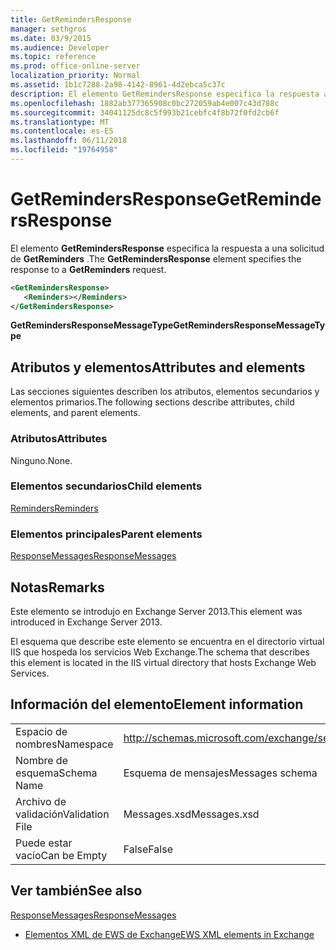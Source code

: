 ```yaml
---
title: GetRemindersResponse
manager: sethgros
ms.date: 03/9/2015
ms.audience: Developer
ms.topic: reference
ms.prod: office-online-server
localization_priority: Normal
ms.assetid: 1b1c7288-2a98-4142-8961-4d2ebca5c37c
description: El elemento GetRemindersResponse especifica la respuesta a una solicitud de GetReminders.
ms.openlocfilehash: 1882ab377365908c0bc272059ab4e007c43d788c
ms.sourcegitcommit: 34041125dc8c5f993b21cebfc4f8b72f0fd2cb6f
ms.translationtype: MT
ms.contentlocale: es-ES
ms.lasthandoff: 06/11/2018
ms.locfileid: "19764958"
---
```

# <a name="getremindersresponse"></a><span data-ttu-id="e1c21-103">GetRemindersResponse</span><span class="sxs-lookup"><span data-stu-id="e1c21-103">GetRemindersResponse</span></span>

<span data-ttu-id="e1c21-104">El elemento **GetRemindersResponse** especifica la respuesta a una solicitud de **GetReminders** .</span><span class="sxs-lookup"><span data-stu-id="e1c21-104">The **GetRemindersResponse** element specifies the response to a **GetReminders** request.</span></span> 
  
```XML
<GetRemindersResponse>
   <Reminders></Reminders>
</GetRemindersResponse>

```

 <span data-ttu-id="e1c21-105">**GetRemindersResponseMessageType**</span><span class="sxs-lookup"><span data-stu-id="e1c21-105">**GetRemindersResponseMessageType**</span></span>
## <a name="attributes-and-elements"></a><span data-ttu-id="e1c21-106">Atributos y elementos</span><span class="sxs-lookup"><span data-stu-id="e1c21-106">Attributes and elements</span></span>

<span data-ttu-id="e1c21-107">Las secciones siguientes describen los atributos, elementos secundarios y elementos primarios.</span><span class="sxs-lookup"><span data-stu-id="e1c21-107">The following sections describe attributes, child elements, and parent elements.</span></span>
  
### <a name="attributes"></a><span data-ttu-id="e1c21-108">Atributos</span><span class="sxs-lookup"><span data-stu-id="e1c21-108">Attributes</span></span>

<span data-ttu-id="e1c21-109">Ninguno.</span><span class="sxs-lookup"><span data-stu-id="e1c21-109">None.</span></span>
  
### <a name="child-elements"></a><span data-ttu-id="e1c21-110">Elementos secundarios</span><span class="sxs-lookup"><span data-stu-id="e1c21-110">Child elements</span></span>

[<span data-ttu-id="e1c21-111">Reminders</span><span class="sxs-lookup"><span data-stu-id="e1c21-111">Reminders</span></span>](reminders.md)
  
### <a name="parent-elements"></a><span data-ttu-id="e1c21-112">Elementos principales</span><span class="sxs-lookup"><span data-stu-id="e1c21-112">Parent elements</span></span>

[<span data-ttu-id="e1c21-113">ResponseMessages</span><span class="sxs-lookup"><span data-stu-id="e1c21-113">ResponseMessages</span></span>](responsemessages.md)
  
## <a name="remarks"></a><span data-ttu-id="e1c21-114">Notas</span><span class="sxs-lookup"><span data-stu-id="e1c21-114">Remarks</span></span>

<span data-ttu-id="e1c21-115">Este elemento se introdujo en Exchange Server 2013.</span><span class="sxs-lookup"><span data-stu-id="e1c21-115">This element was introduced in Exchange Server 2013.</span></span>
  
<span data-ttu-id="e1c21-116">El esquema que describe este elemento se encuentra en el directorio virtual IIS que hospeda los servicios Web Exchange.</span><span class="sxs-lookup"><span data-stu-id="e1c21-116">The schema that describes this element is located in the IIS virtual directory that hosts Exchange Web Services.</span></span>
  
## <a name="element-information"></a><span data-ttu-id="e1c21-117">Información del elemento</span><span class="sxs-lookup"><span data-stu-id="e1c21-117">Element information</span></span>

|||
|:-----|:-----|
|<span data-ttu-id="e1c21-118">Espacio de nombres</span><span class="sxs-lookup"><span data-stu-id="e1c21-118">Namespace</span></span>  <br/> |http://schemas.microsoft.com/exchange/services/2006/messages  <br/> |
|<span data-ttu-id="e1c21-119">Nombre de esquema</span><span class="sxs-lookup"><span data-stu-id="e1c21-119">Schema Name</span></span>  <br/> |<span data-ttu-id="e1c21-120">Esquema de mensajes</span><span class="sxs-lookup"><span data-stu-id="e1c21-120">Messages schema</span></span>  <br/> |
|<span data-ttu-id="e1c21-121">Archivo de validación</span><span class="sxs-lookup"><span data-stu-id="e1c21-121">Validation File</span></span>  <br/> |<span data-ttu-id="e1c21-122">Messages.xsd</span><span class="sxs-lookup"><span data-stu-id="e1c21-122">Messages.xsd</span></span>  <br/> |
|<span data-ttu-id="e1c21-123">Puede estar vacío</span><span class="sxs-lookup"><span data-stu-id="e1c21-123">Can be Empty</span></span>  <br/> |<span data-ttu-id="e1c21-124">False</span><span class="sxs-lookup"><span data-stu-id="e1c21-124">False</span></span>  <br/> |
   
## <a name="see-also"></a><span data-ttu-id="e1c21-125">Ver también</span><span class="sxs-lookup"><span data-stu-id="e1c21-125">See also</span></span>



[<span data-ttu-id="e1c21-126">ResponseMessages</span><span class="sxs-lookup"><span data-stu-id="e1c21-126">ResponseMessages</span></span>](responsemessages.md)


- [<span data-ttu-id="e1c21-127">Elementos XML de EWS de Exchange</span><span class="sxs-lookup"><span data-stu-id="e1c21-127">EWS XML elements in Exchange</span></span>](ews-xml-elements-in-exchange.md)

